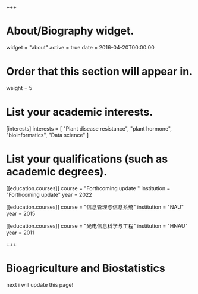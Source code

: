 +++
# About/Biography widget.
widget = "about"
active = true
date = 2016-04-20T00:00:00

# Order that this section will appear in.
weight = 5

# List your academic interests.
[interests]
  interests = [
    "Plant disease resistance",
    "plant hormone",
    "bioinformatics",
    "Data science"
  ]

# List your qualifications (such as academic degrees).

[[education.courses]]
  course = "Forthcoming update "
  institution = "Forthcoming update"
  year = 2022
  
[[education.courses]]
  course = "信息管理与信息系统"
  institution = "NAU"
  year = 2015

[[education.courses]]
  course = "光电信息科学与工程"
  institution = "HNAU"
  year = 2011

 
+++

# Bioagriculture and Biostatistics

next i will update this page!
